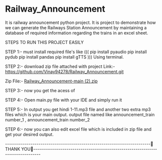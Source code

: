 # Railway_Announcement
It is railway announcement python project. It is project to demonstrate how we can generate the Railways Station Announcement by maintaining a database of required information regarding the trains in an excel sheet.

STEPS TO RUN THIS PROJECT EASILY

STEP 1:-  must install required file's like 
((( pip install pyaudio
    pip install pydub
    pip install pandas
    pip install gTTS )))
Using terminal.

STEP 2:- download zip file attached with project
Link:- 
https://github.com/Vinay94278/Railway_Announcement.git

Zip File:-
[Railway_Announcement-main (2).zip](https://github.com/Vinay94278/Railway_Announcement/files/9262205/Railway_Announcement-main.2.zip)

STEP 3:- now you get the acess of 

STEP 4:- Open main.py file with your IDE and simply run it

STEP 5:- In output you get hindi 1-11.mp3 file and another two extra mp3 files which is your main output.
output file named like announcement_train number_1  ,  announcement_train number_2

STEP 6:- now you can also edit excel file which is included in zip file and get your desired output.

--------------------------------------------------------------------------🙏THANK YOU🙏---------------------------------------------------------------------------------
